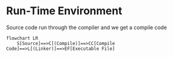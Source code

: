 # Run-Time Environment

Source code run through the compiler and we get a compile code
```mermaid
flowchart LR
    S[Source]==>C[(Compile)]==>CC[Compile Code]==>L[(Linker)]==>EF[Executable File]
```
